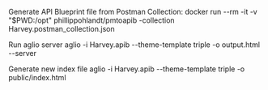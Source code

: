 Generate API Blueprint file from Postman Collection:
docker run --rm -it -v "$PWD:/opt" phillippohlandt/pmtoapib -collection Harvey.postman_collection.json

Run aglio server
aglio -i Harvey.apib --theme-template triple -o output.html --server

Generate new index file
aglio -i Harvey.apib --theme-template triple -o public/index.html
